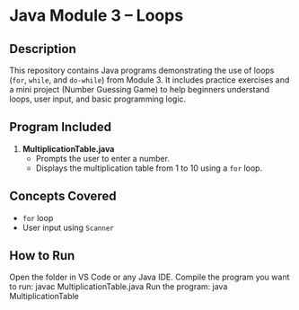 # Java Module 3 – Loops
## Description
This repository contains Java programs demonstrating the use of loops (`for`, `while`, and `do-while`) from Module 3. It includes practice exercises and a mini project (Number Guessing Game) to help beginners understand loops, user input, and basic programming logic.

## Program Included

1. **MultiplicationTable.java**
   - Prompts the user to enter a number.
   - Displays the multiplication table from 1 to 10 using a `for` loop.

## Concepts Covered
- `for` loop
- User input using `Scanner`
## How to Run
Open the folder in VS Code or any Java IDE.
Compile the program you want to run:
javac MultiplicationTable.java
Run the program:
java MultiplicationTable









